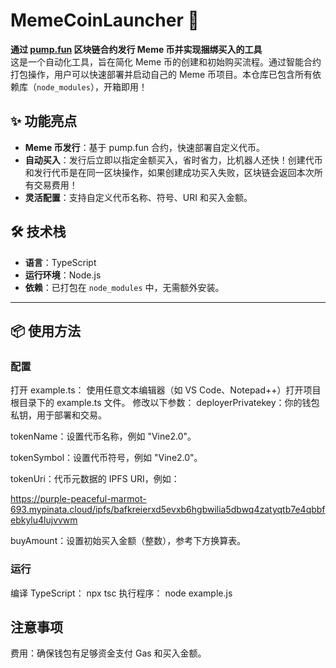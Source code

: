 # MemeCoinLauncher 🚀

**通过 [pump.fun](https://pump.fun) 区块链合约发行 Meme 币并实现捆绑买入的工具**  
这是一个自动化工具，旨在简化 Meme 币的创建和初始购买流程。通过智能合约打包操作，用户可以快速部署并启动自己的 Meme 币项目。本仓库已包含所有依赖库（`node_modules`），开箱即用！

## ✨ 功能亮点

- **Meme 币发行**：基于 pump.fun 合约，快速部署自定义代币。
- **自动买入**：发行后立即以指定金额买入，省时省力，比机器人还快！创建代币和发行代币是在同一区块操作，如果创建成功买入失败，区块链会返回本次所有交易费用！
- **灵活配置**：支持自定义代币名称、符号、URI 和买入金额。

## 🛠 技术栈

- **语言**：TypeScript  
- **运行环境**：Node.js  
- **依赖**：已打包在 `node_modules` 中，无需额外安装。

---

## 📦 使用方法

### 配置
打开 example.ts：
使用任意文本编辑器（如 VS Code、Notepad++）打开项目根目录下的 example.ts 文件。
修改以下参数：
deployerPrivatekey：你的钱包私钥，用于部署和交易。

tokenName：设置代币名称，例如 "Vine2.0"。

tokenSymbol：设置代币符号，例如 "Vine2.0"。

tokenUri：代币元数据的 IPFS URI，例如：

https://purple-peaceful-marmot-693.mypinata.cloud/ipfs/bafkreierxd5evxb6hgbwilia5dbwq4zatyqtb7e4qbbfebkylu4lujvvwm

buyAmount：设置初始买入金额（整数），参考下方换算表。


### 运行
编译 TypeScript：
npx tsc
执行程序：
node example.js


## 注意事项
费用：确保钱包有足够资金支付 Gas 和买入金额。




